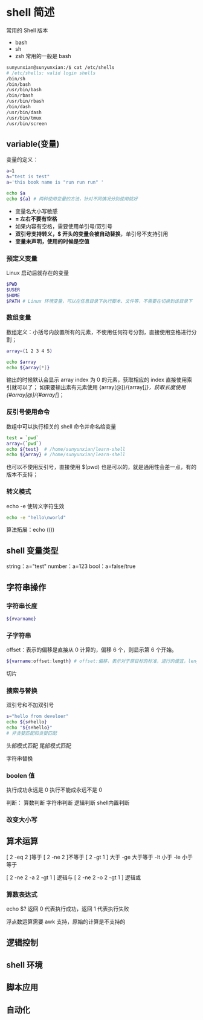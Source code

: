 # shell 简述

常用的 Shell 版本

- bash
- sh
- zsh
常用的一般是 bash

```bash
sunyunxian@sunyunxian:/$ cat /etc/shells
# /etc/shells: valid login shells
/bin/sh
/bin/bash
/usr/bin/bash
/bin/rbash
/usr/bin/rbash
/bin/dash
/usr/bin/dash
/usr/bin/tmux
/usr/bin/screen
```

## variable(变量)

变量的定义：

```bash
a=1
a="test is test"
a='this book name is "run run run" '

echo $a
echo ${a} # 两种使用变量的方法，针对不同情况分别使用就好
```

- 变量名大小写敏感
- **= 左右不要有空格**
- 如果内容有空格，需要使用单引号/双引号
- **双引号支持转义，$ 开头的变量会被自动替换**，单引号不支持引用
- **变量未声明，使用的时候是空值**

### 预定义变量

Linux 启动后就存在的变量

```bash
$PWD
$USER
$HOME
$PATH # Linux 环境变量，可以在任意目录下执行脚本、文件等，不需要在切换到该目录下
```

### 数组变量

数组定义：小括号内放置所有的元素，不使用任何符号分割，直接使用空格进行分割；

```bash
array=(1 2 3 4 5)

echo $array
echo ${array[*]}
```

输出的时候默认会显示 array index 为 0 的元素，获取相应的 index 直接使用索引就可以了；
如果要输出素有元素使用 {array[@]}/{array[*]}，获取长度使用  {#array[@]/{#array[*]；

### 反引号使用命令

数组中可以执行相关的 shell 命令并命名给变量

```bash
test = `pwd`
array=(`pwd`)
echo ${test}  # /home/sunyunxian/learn-shell
echo ${array} # /home/sunyunxian/learn-shell
```

也可以不使用反引号，直接使用 $(pwd) 也是可以的，就是通用性会差一点，有的版本不支持；

### 转义模式

echo -e 使转义字符生效

```bash
echo -e "hello\nworld"
```

算法拓展：echo (())


## shell 变量类型

string：a="test"
number：a=123
bool：a=false/true

## 字符串操作

### 字符串长度

```bash
${#varname}
```

### 子字符串

offset：表示的偏移是直接从 0 计算的，偏移 6 个，则显示第 6 个开始。

```bash
${varname:offset:length} # offset:偏移，表示对于原目标的标准，进行的便宜，length:偏移的长度，默认是到末尾
```

切片

### 搜索与替换

双引号和不加双引号

```bash
s="hello from develoer"
echo ${s#hello}
echo "${s#hello}"
# 非贪婪匹配和贪婪匹配
```

头部模式匹配
尾部模式匹配

字符串替换

### boolen 值

执行成功永远是 0
执行不能成永远不是 0


判断：
算数判断
字符串判断
逻辑判断
shell内置判断

### 改变大小写


## 算术运算

[ 2 -eq 2 ]等于
[ 2 -ne 2 ]不等于
[ 2 -gt 1 ] 大于
-ge 大于等于
-lt 小于
-le 小于等于

[ 2 -ne 2 -a 2 -gt 1 ] 逻辑与
[ 2 -ne 2 -o 2 -gt 1 ] 逻辑或


### 算数表达式


echo $? 返回 0 代表执行成功，返回 1 代表执行失败

浮点数运算需要 awk 支持，原始的计算是不支持的

## 逻辑控制



## shell 环境


## 脚本应用


## 自动化
